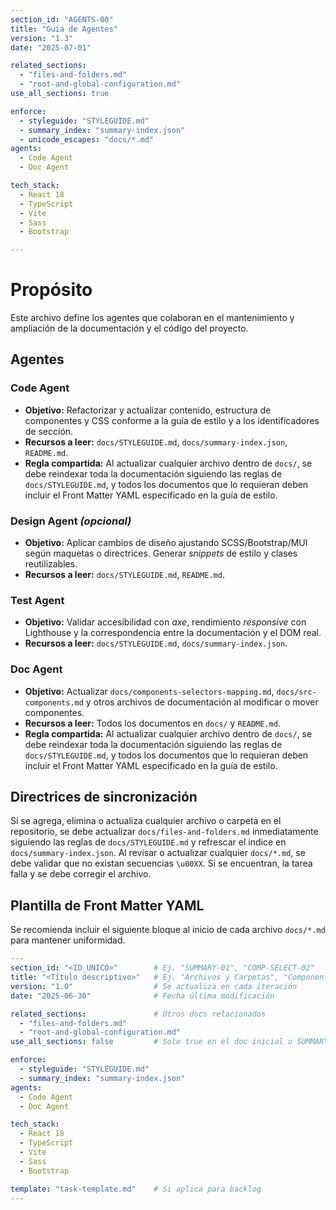 ```yaml
---
section_id: "AGENTS-00"
title: "Guía de Agentes"
version: "1.3"
date: "2025-07-01"

related_sections:
  - "files-and-folders.md"
  - "root-and-global-configuration.md"
use_all_sections: true

enforce:
  - styleguide: "STYLEGUIDE.md"
  - summary_index: "summary-index.json"
  - unicode_escapes: "docs/*.md"
agents:
  - Code Agent
  - Doc Agent

tech_stack:
  - React 18
  - TypeScript
  - Vite
  - Sass
  - Bootstrap

---
```


# Propósito
Este archivo define los agentes que colaboran en el mantenimiento y ampliación de la documentación y el código del proyecto.

## Agentes

### Code Agent
- **Objetivo:** Refactorizar y actualizar contenido, estructura de componentes y CSS conforme a la guía de estilo y a los identificadores de sección.
- **Recursos a leer:** `docs/STYLEGUIDE.md`, `docs/summary-index.json`, `README.md`.
- **Regla compartida:** Al actualizar cualquier archivo dentro de `docs/`, se debe reindexar toda la documentación siguiendo las reglas de `docs/STYLEGUIDE.md`, y todos los documentos que lo requieran deben incluir el Front Matter YAML especificado en la guía de estilo.

### Design Agent *(opcional)*
- **Objetivo:** Aplicar cambios de diseño ajustando SCSS/Bootstrap/MUI según maquetas o directrices. Generar *snippets* de estilo y clases reutilizables.
- **Recursos a leer:** `docs/STYLEGUIDE.md`, `README.md`.

### Test Agent
- **Objetivo:** Validar accesibilidad con *axe*, rendimiento *responsive* con Lighthouse y la correspondencia entre la documentación y el DOM real.
- **Recursos a leer:** `docs/STYLEGUIDE.md`, `docs/summary-index.json`.

### Doc Agent
- **Objetivo:** Actualizar `docs/components-selectors-mapping.md`, `docs/src-components.md` y otros archivos de documentación al modificar o mover componentes.
- **Recursos a leer:** Todos los documentos en `docs/` y `README.md`.
- **Regla compartida:** Al actualizar cualquier archivo dentro de `docs/`, se debe reindexar toda la documentación siguiendo las reglas de `docs/STYLEGUIDE.md`, y todos los documentos que lo requieran deben incluir el Front Matter YAML especificado en la guía de estilo.

## Directrices de sincronización
Si se agrega, elimina o actualiza cualquier archivo o carpeta en el repositorio, se debe actualizar `docs/files-and-folders.md` inmediatamente siguiendo las reglas de `docs/STYLEGUIDE.md` y refrescar el índice en `docs/summary-index.json`.
Al revisar o actualizar cualquier `docs/*.md`, se debe validar que no existan secuencias `\u00XX`. Si se encuentran, la tarea falla y se debe corregir el archivo.

## Plantilla de Front Matter YAML
Se recomienda incluir el siguiente bloque al inicio de cada archivo `docs/*.md` para mantener uniformidad.

```yaml
---
section_id: "<ID_UNICO>"        # Ej. "SUMMARY-01", "COMP-SELECT-02"
title: "<Título descriptivo>"   # Ej. "Archivos y Carpetas", "Componentes Compartidos"
version: "1.0"                  # Se actualiza en cada iteración
date: "2025-06-30"              # Fecha última modificación

related_sections:               # Otros docs relacionados
  - "files-and-folders.md"
  - "root-and-global-configuration.md"
use_all_sections: false         # Solo true en el doc inicial o SUMMARY-00

enforce:
  - styleguide: "STYLEGUIDE.md"
  - summary_index: "summary-index.json"
agents:
  - Code Agent
  - Doc Agent

tech_stack:
  - React 18
  - TypeScript
  - Vite
  - Sass
  - Bootstrap

template: "task-template.md"    # Si aplica para backlog
---
```
